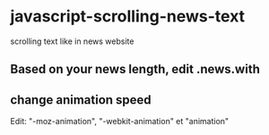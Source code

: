 # javascript-scrolling-news-text
 scrolling text like in news website

## Based on your news length, edit .news.with

## change animation speed
Edit: "-moz-animation", "-webkit-animation" et "animation"

